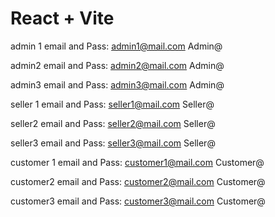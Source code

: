 # React + Vite
admin 1 email and Pass:
admin1@mail.com
Admin@

admin2 email and Pass:
admin2@mail.com
Admin@

admin3 email and Pass:
admin3@mail.com
Admin@

seller 1 email and Pass:
seller1@mail.com
Seller@

seller2 email and Pass:
seller2@mail.com
Seller@

seller3 email and Pass:
seller3@mail.com
Seller@

customer 1 email and Pass:
customer1@mail.com
Customer@

customer2 email and Pass:
customer2@mail.com
Customer@

customer3 email and Pass:
customer3@mail.com
Customer@